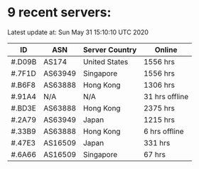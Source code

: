 # 9 recent servers:

Latest update at: Sun May 31 15:10:10 UTC 2020

| ID | ASN | Server Country | Online |
| -- | --- | -------------- | ------ |
| #.D09B | AS174 | United States | 1556 hrs |
| #.7F1D | AS63949 | Singapore | 1556 hrs |
| #.B6F8 | AS63888 | Hong Kong | 1306 hrs |
| #.91A4 | N/A | N/A | 31 hrs offline |
| #.BD3E | AS63888 | Hong Kong | 2375 hrs |
| #.2A79 | AS63949 | Japan | 1215 hrs |
| #.33B9 | AS63888 | Hong Kong | 6 hrs offline |
| #.47E3 | AS16509 | Japan | 331 hrs |
| #.6A66 | AS16509 | Singapore | 67 hrs |

